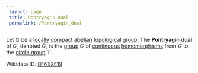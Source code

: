 ```yaml
---
 layout: page
 title: Pontryagin dual
 permalink: /Pontryagin_dual
---
```

Let $G$ be a [locally compact](https://defsmath.github.io/DefsMath/locally_compact_group) [abelian](https://defsmath.github.io/DefsMath/abelian) [topological](https://defsmath.github.io/DefsMath/topological_group) [group](https://defsmath.github.io/DefsMath/group). The **Pontryagin dual** of $G$, denoted $\widehat G$, is the [group](https://defsmath.github.io/DefsMath/group) $G$ of [continuous](https://defsmath.github.io/DefsMath/continuous) [homomorphisms](https://defsmath.github.io/DefsMath/group_homomorphism) from $G$ to the [circle group](https://defsmath.github.io/DefsMath/circle_group) $\mathbb T$.

Wikidata ID: [Q1632419](https://www.wikidata.org/wiki/Q1632419)